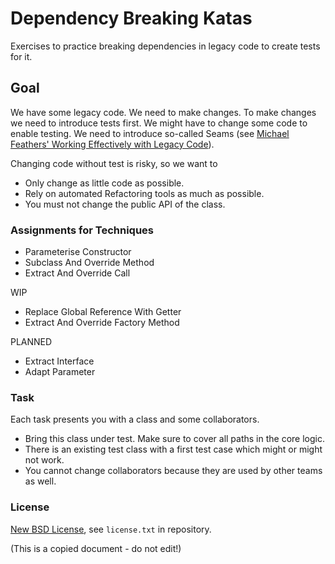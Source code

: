 # Dependency Breaking Katas #

Exercises to practice breaking dependencies in legacy
code to create tests for it.

## Goal ##

We have some legacy code. We need to make changes.
To make changes we need to introduce tests first.
We might have to change some code to enable testing.
We need to introduce so-called Seams (see [Michael
Feathers' Working Effectively with Legacy
Code](https://www.goodreads.com/book/show/44919.Working_Effectively_with_Legacy_Code)).

Changing code without test is risky, so we want to

* Only change as little code as possible.
* Rely on automated Refactoring tools as much as possible.
* You must not change the public API of the class.

### Assignments for Techniques ###

* Parameterise Constructor
* Subclass And Override Method
* Extract And Override Call

WIP

* Replace Global Reference With Getter
* Extract And Override Factory Method

PLANNED

* Extract Interface
* Adapt Parameter

### Task ###

Each task presents you with a class and some collaborators.

* Bring this class under test. Make sure to cover all paths in the core logic.
* There is an existing test class with a first test case which might or might not work.
* You cannot change collaborators because they are used by other teams as well.

### License ###

[New BSD License](http://opensource.org/licenses/bsd-license.php), see `license.txt` in repository.

(This is a copied document - do not edit!)
